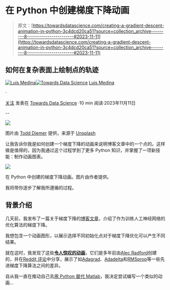 # 在 Python 中创建梯度下降动画

> 原文：[https://towardsdatascience.com/creating-a-gradient-descent-animation-in-python-3c4dcd20ca51?source=collection_archive---------8-----------------------#2023-11-11](https://towardsdatascience.com/creating-a-gradient-descent-animation-in-python-3c4dcd20ca51?source=collection_archive---------8-----------------------#2023-11-11)

## 如何在复杂表面上绘制点的轨迹

[](https://medium.com/@luisdamed?source=post_page-----3c4dcd20ca51--------------------------------)[![Luis Medina](../Images/d83d326290ae3272f0618d0bd28bd875.png)](https://medium.com/@luisdamed?source=post_page-----3c4dcd20ca51--------------------------------)[](https://towardsdatascience.com/?source=post_page-----3c4dcd20ca51--------------------------------)[![Towards Data Science](../Images/a6ff2676ffcc0c7aad8aaf1d79379785.png)](https://towardsdatascience.com/?source=post_page-----3c4dcd20ca51--------------------------------) [Luis Medina](https://medium.com/@luisdamed?source=post_page-----3c4dcd20ca51--------------------------------)

·

[关注](https://medium.com/m/signin?actionUrl=https%3A%2F%2Fmedium.com%2F_%2Fsubscribe%2Fuser%2F562a027a34f0&operation=register&redirect=https%3A%2F%2Ftowardsdatascience.com%2Fcreating-a-gradient-descent-animation-in-python-3c4dcd20ca51&user=Luis+Medina&userId=562a027a34f0&source=post_page-562a027a34f0----3c4dcd20ca51---------------------post_header-----------) 发表在 [Towards Data Science](https://towardsdatascience.com/?source=post_page-----3c4dcd20ca51--------------------------------) ·10 min 阅读·2023年11月11日[](https://medium.com/m/signin?actionUrl=https%3A%2F%2Fmedium.com%2F_%2Fvote%2Ftowards-data-science%2F3c4dcd20ca51&operation=register&redirect=https%3A%2F%2Ftowardsdatascience.com%2Fcreating-a-gradient-descent-animation-in-python-3c4dcd20ca51&user=Luis+Medina&userId=562a027a34f0&source=-----3c4dcd20ca51---------------------clap_footer-----------)

--

[](https://medium.com/m/signin?actionUrl=https%3A%2F%2Fmedium.com%2F_%2Fbookmark%2Fp%2F3c4dcd20ca51&operation=register&redirect=https%3A%2F%2Ftowardsdatascience.com%2Fcreating-a-gradient-descent-animation-in-python-3c4dcd20ca51&source=-----3c4dcd20ca51---------------------bookmark_footer-----------)![](../Images/7d7b4b9e511a33f93c362a2a92aaedc2.png)

图片由 [Todd Diemer](https://unsplash.com/@todd_diemer?utm_source=medium&utm_medium=referral) 提供，来源于 [Unsplash](https://unsplash.com/?utm_source=medium&utm_medium=referral)

让我告诉你我是如何创建一个梯度下降的动画来说明博客文章中的一个点的。这样做是值得的，因为我通过这个过程学到了更多 Python 知识，并掌握了一项新技能：制作动画图表。

![](../Images/99b27b5838acc1c636dfd987cb31ace8.png)

在 Python 中创建的梯度下降动画。图片由作者提供。

我将带你逐步了解我所遵循的过程。

## 背景介绍

几天前，我发布了一篇关于梯度下降的[博客文章](https://medium.com/@luisdamed/gradient-descent-f09f19eb35fb)，介绍了作为训练人工神经网络的优化算法的梯度下降。

我想包含一个动画图形，以展示选择不同初始化点对于梯度下降优化可以产生不同结果。

就在这时，我发现了这些[**令人惊叹的动画**](https://imgur.com/a/Hqolp)，它们是多年前由[Alec Radford](https://twitter.com/alecrad)创建的，并在[Reddit 评论](https://www.reddit.com/r/MachineLearning/comments/2gopfa/comment/cklhott/?utm_source=share&utm_medium=web2x&context=3)中分享，展示了如[Adagrad](http://www.jmlr.org/papers/volume12/duchi11a/duchi11a.pdf)、[Adadelta](http://arxiv.org/abs/1212.5701)和[RMSprop](https://class.coursera.org/neuralnets-2012-001/lecture/67)等一些先进梯度下降算法之间的差异。

自从我一直在推动自己去[用 Python 替代 Matlab](https://medium.com/@luisdamed/replacing-matlab-with-python-part-1-322271314e4d)，我决定尝试编写一个类似的动画…
